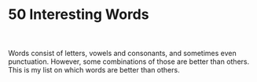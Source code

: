 # 50 Interesting Words
<br>
</br>
Words consist of letters, vowels and consonants, and sometimes even punctuation. However, some combinations of those are better than others. This is my list on which words are better than others.
